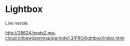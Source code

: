 # Lightbox

Live versie:

http://28624.hosts2.ma-cloud.nl/bewijzenmap/periode1.3/FRO/lightbox/index.html
